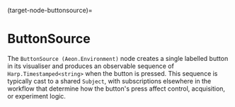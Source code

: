 (target-node-buttonsource)=
# ButtonSource
The `ButtonSource (Aeon.Environment)` node creates a single labelled button in its visualiser and produces an observable sequence of `Harp.Timestamped<string>` when the button is pressed. 
This sequence is typically cast to a shared `Subject`, with subscriptions elsewhere in the workflow that determine how the button's press affect control, acquisition, or experiment logic.